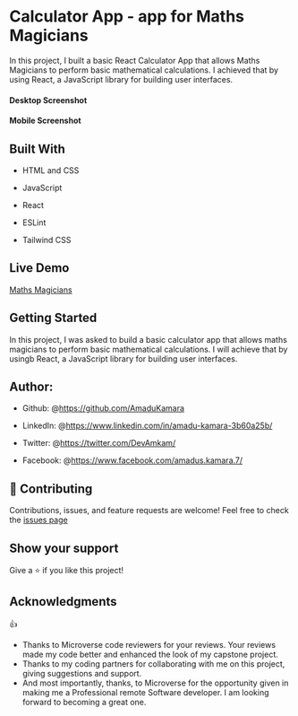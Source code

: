 # Calculator App - app for Maths Magicians

In this project, I built a basic React Calculator App that allows Maths Magicians to perform basic mathematical calculations.
I achieved that by using React, a JavaScript library for building user interfaces.

#### Desktop Screenshot

#### Mobile Screenshot

## Built With

- HTML and CSS

- JavaScript
  
- React

- ESLint
  
- Tailwind CSS

## Live Demo

<a href="">Maths Magicians</a>

## Getting Started

In this project, I was asked to build a basic calculator app that allows maths magicians to perform basic mathematical calculations.
I will achieve that by usingb React, a JavaScript library for building user interfaces.

## Author:

- Github: @<https://github.com/AmaduKamara>

- LinkedIn: @<https://www.linkedin.com/in/amadu-kamara-3b60a25b/>

- Twitter: @<https://twitter.com/DevAmkam/>

- Facebook: @<https://www.facebook.com/amadus.kamara.7/>

## 🤝 Contributing

Contributions, issues, and feature requests are welcome!
Feel free to check the <a href="#">issues page</a>

## Show your support

Give a ⭐️ if you like this project!

## Acknowledgments

👍

- Thanks to Microverse code reviewers for your reviews. Your reviews made my code better and enhanced the look of my capstone project.
- Thanks to my coding partners for collaborating with me on this project, giving suggestions and support.
- And most importantly, thanks, to Microverse for the opportunity given in making me a Professional remote Software developer. I am looking forward to becoming a great one.
